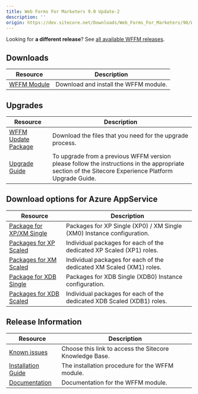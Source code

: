 ```yaml
---
title: Web Forms For Marketers 9.0 Update-2
description: ''
origin: https://dev.sitecore.net/Downloads/Web_Forms_For_Marketers/90/Web_Forms_For_Marketers_90_Update2
---
```


  <Alert variant='warning' mb={4}>
    <AlertIcon />
    

Looking for **a different release**? See [all available WFFM releases](/downloads/Web_Forms_For_Marketers).


  </Alert>
  

## Downloads

 | Resource | Description |
 | --- | --- |
 | [WFFM Module](https://scdp.blob.core.windows.net/downloads/Web%20Forms%20For%20Marketers/90/Web%20Forms%20For%20Marketers%2090%20Update2/Secure/Web%20Forms%20for%20Marketers%209.0%20rev.%20180503.zip) | Download and install the WFFM module. |

## Upgrades

 | Resource | Description |
 | --- | --- |
 | [WFFM Update Package](https://scdp.blob.core.windows.net/downloads/Web%20Forms%20For%20Marketers/90/Web%20Forms%20For%20Marketers%2090%20Update2/Secure/Web%20Forms%20for%20Marketers%209.0%20rev.%20180503%20(update%20package).zip) | Download the files that you need for the upgrade process. |
 | [Upgrade Guide](https://scdp.blob.core.windows.net/downloads/Sitecore%20Experience%20Platform/90/Sitecore%20Experience%20Platform%2090%20Update2/Secure/Upgrade-Guide-Sitecore-90-Update-2.pdf) | To upgrade from a previous WFFM version please follow the instructions in the appropriate section of the Sitecore Experience Platform Upgrade Guide. |

## Download options for Azure AppService

 | Resource | Description |
 | --- | --- |
 | [Package for XP/XM Single](https://scdp.blob.core.windows.net/downloads/Web%20Forms%20For%20Marketers/90/Web%20Forms%20For%20Marketers%2090%20Update2/Secure/Package%20for%20XP%20XM%20Single.zip) | Packages for XP Single (XP0) / XM Single (XM0) Instance configuration. |
 | [Packages for XP Scaled](https://scdp.blob.core.windows.net/downloads/Web%20Forms%20For%20Marketers/90/Web%20Forms%20For%20Marketers%2090%20Update2/Secure/Packages%20for%20XP%20Scaled.zip) | Individual packages for each of the dedicated XP Scaled (XP1) roles. |
 | [Packages for XM Scaled](https://scdp.blob.core.windows.net/downloads/Web%20Forms%20For%20Marketers/90/Web%20Forms%20For%20Marketers%2090%20Update2/Secure/Packages%20for%20XM%20Scaled.zip) | Individual packages for each of the dedicated XM Scaled (XM1) roles. |
 | [Package for XDB Single](https://scdp.blob.core.windows.net/downloads/Web%20Forms%20For%20Marketers/90/Web%20Forms%20For%20Marketers%2090%20Update2/Secure/Package%20for%20XDB%20Single.zip) | Packages for XDB Single (XDB0) Instance configuration. |
 | [Packages for XDB Scaled](https://scdp.blob.core.windows.net/downloads/Web%20Forms%20For%20Marketers/90/Web%20Forms%20For%20Marketers%2090%20Update2/Secure/Packages%20for%20XDB%20Scaled.zip) | Individual packages for each of the dedicated XDB Scaled (XDB1) roles. |

## Release Information

 | Resource | Description |
 | --- | --- |
 | [Known issues](https://kb.sitecore.net/articles/631685) | Choose this link to access the Sitecore Knowledge Base. |
 | [Installation Guide](https://scdp.blob.core.windows.net/downloads/Web%20Forms%20For%20Marketers/90/Web%20Forms%20For%20Marketers%2090%20Update2/Secure/WFFM-90-Update-2-Installation-Guide.pdf) | The installation procedure for the WFFM module. |
 | [Documentation](https://doc.sitecore.com/developers/90/web-forms-for-marketers/en/web-forms-for-marketers.html) | Documentation for the WFFM module. |